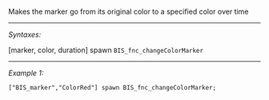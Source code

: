 Makes the marker go from its original color to a specified color over time


---
*Syntaxes:*

[marker, color, duration] spawn `BIS_fnc_changeColorMarker`

---
*Example 1:*

```sqf
["BIS_marker","ColorRed"] spawn BIS_fnc_changeColorMarker;
```